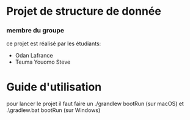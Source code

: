 # Projet de structure de donnée

### membre du groupe
ce projet est réalisé par les étudiants:

* Odan Lafrance
* Teuma Youomo Steve


# Guide d'utilisation



pour lancer le projet il faut faire un ./grandlew bootRun (sur macOS) et .\gradlew.bat bootRun (sur Windows)